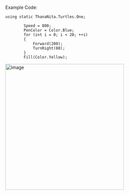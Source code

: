
Example Code:

```
using static ThanaNita.Turtles.One;

        Speed = 800;
        PenColor = Color.Blue;
        for (int i = 0; i < 20; ++i)
        {
            Forward(200);
            TurnRight(88);
        }
        Fill(Color.Yellow);
```

<img width="370" height="392" alt="image" src="https://github.com/user-attachments/assets/b124c91c-410a-437e-b8a7-b47908e3a0aa" />

